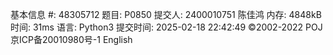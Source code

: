 基本信息
#:
48305712
题目:
P0850
提交人:
2400010751 陈佳鸿
内存:
4848kB
时间:
31ms
语言:
Python3
提交时间:
2025-02-18 22:42:49
©2002-2022 POJ 京ICP备20010980号-1
English 
